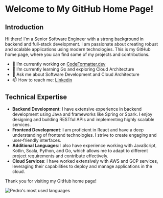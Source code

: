 <!--
**pedrovsn/pedrovsn** is a ✨ _special_ ✨ repository because its `README.md` (this file) appears on your GitHub profile.

Here are some ideas to get you started:

- 🔭 I’m currently working on ...
- 🌱 I’m currently learning Go and Cloud Architecture
- 👯 I’m looking to collaborate on ...
- 🤔 I’m looking for help with ...
 
- 📫 How to reach me: ...
- 😄 Pronouns: ...
- ⚡ Fun fact: ...
-->

# Welcome to My GitHub Home Page!

## Introduction

Hi there! I'm a Senior Software Engineer with a strong background in backend and full-stack development. I am passionate about creating robust and scalable applications using modern technologies. This is my GitHub home page, where you can find some of my projects and contributions. 

- 🔭 I’m currently working on [CodeFormatter.dev](https://codeformatter.dev)
- 🌱 I’m currently learning Go and exploring Cloud Architecture
- 💬 Ask me about Software Development and Cloud Architecture
- 📫 How to reach me: [Linkedin](https://linkedin.com/in/pedro-vsn)

## Technical Expertise

- **Backend Development**: I have extensive experience in backend development using Java and frameworks like Spring or Spark. I enjoy designing and building RESTful APIs and implementing highly scalable services.
- **Frontend Development**: I am proficient in React and have a deep understanding of frontend technologies. I strive to create engaging and user-friendly interfaces.
- **Additional Languages**: I also have experience working with JavaScript, Kotlin, Scala, Python, and Go, which allows me to adapt to different project requirements and contribute effectively.
- **Cloud Services**: I have worked extensively with AWS and GCP services, leveraging their capabilities to deploy and manage applications in the cloud.

Thank you for visiting my GitHub home page!

![Pedro's most used languages](https://github-readme-stats-sabesansathananthan.vercel.app/api/top-langs/?username=pedrovsn&layout=compact&theme=radical)

